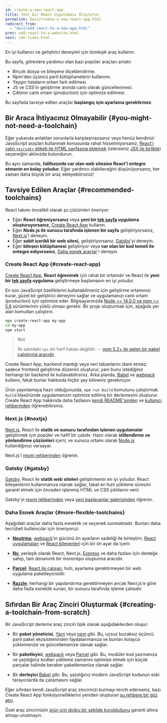```yaml
---
id: create-a-new-react-app
title: Yeni bir React Uygulaması Oluşturun
permalink: docs/create-a-new-react-app.html
redirect_from:
  - "docs/add-react-to-a-new-app.html"
prev: add-react-to-a-website.html
next: cdn-links.html
---
```


En iyi kullanıcı ve geliştirici deneyimi için tümleşik araç kullanın.

Bu sayfa, görevlere yardımcı olan bazı popüler araçları anlatır.

* Birçok dosya ve bileşene ölçeklendirme.
* Npm'den üçüncü parti kütüphanelerin kullanımı.
* Yaygın hataların erken fark edilmesi.
* JS ve CSS'in geliştirme anında canlı olarak güncellenmesi.
* Çıktının canlı ortam (production) için optimize edilmesi.

Bu sayfada tavsiye edilen araçlar **başlangıç için ayarlama gerektirmez**.

## Bir Araca İhtiyacınız Olmayabilir {#you-might-not-need-a-toolchain}

Eğer yukarıda anlatılan sorunlarla karşılaşmazsanız veya henüz kendinizi JavaScript araçları kullanmak konusunda rahat hissetmiyorsanız, [React'i yalın `<script>` etiketi ile HTML sayfasına eklemek](/docs/add-react-to-a-website.html) (isterseniz [JSX ile birlikte](/docs/add-react-to-a-website.html#optional-try-react-with-jsx)) seçeneğini aklınızda bulundurun.

Bu aynı zamanda, **hâlihazırda var olan web sitesine React'i entegre etmenin en kolay yoludur.** Eğer yardımcı olabileceğini düşünüyorsanız, her zaman daha büyük bir araç ekleyebilirsiniz!

## Tavsiye Edilen Araçlar {#recommended-toolchains}

React takımı öncelikli olarak şu çözümleri öneriyor:

- Eğer **React öğreniyorsanız** veya **yeni bir [tek sayfa](/docs/glossary.html#single-page-application) uygulama oluşturuyorsanız,** [Create React App](#create-react-app) kullanın.
- Eğer **Node.js ile sunucu tarafında işlenen bir sayfa** geliştiriyorsanız, [Next.js](#nextjs)'i deneyin.
- Eğer **sabit içerikli bir web sitesi,** geliştiriyorsanız, [Gatsby](#gatsby)'yi deneyin.
- Eğer **bileşen kütüphanesi** geliştiriyor veya **var olan bir kod temeli ile entegre ediyorsanız**, [Daha esnek araçlar](#daha-esnek-araclar)'ı deneyin.

### Create React App {#create-react-app}

[Create React App](https://github.com/facebook/create-react-app), **React öğrenmek** için rahat bir ortamdır ve React ile **yeni bir [tek sayfa](/docs/glossary.html#single-page-application) uygulama** geliştirmeye başlamanın en iyi yoludur.

En son JavaScript özelliklerini kullanabilmeniz için geliştirme ortamınızı kurar, güzel bir geliştirici deneyimi sağlar ve uygulamanızı canlı ortam (production) için optimize eder. Bilgisayarınızda [Node >= 14.0.0 ve npm >= 5.6](https://nodejs.org/) sürümlerinin yüklü olması gerekir. Bir proje oluşturmak için, aşağıda yer alan komutları çalıştırın.

```bash
npx create-react-app my-app
cd my-app
npm start
```

>Not
>
>İlk satırdaki `npx` bir harf hatası değildir. -- [npm 5.2+ ile gelen bir paket çalıştırma aracıdır](https://medium.com/@maybekatz/introducing-npx-an-npm-package-runner-55f7d4bd282b).

Create React App, backend mantığı veya veri tabanlarını idare etmez; sadece frontend geliştirme düzenini oluşturur, yani bunu istediğiniz herhangi bir backend ile kullanabilirsiniz. Arka planda, [Babel](https://babeljs.io/) ve [webpack](https://webpack.js.org/) kullanır, fakat bunlar hakkında hiçbir şey bilmeniz gerekmiyor.

Ürün yayınlamaya hazır olduğunuzda, `npm run build` komutunu çalıştırmak `build` klasöründe uygulamanızın optimize edilmiş bir derlemesini oluşturur. Create React App hakkında daha fazlasını [kendi README'sinden](https://github.com/facebookincubator/create-react-app#create-react-app--) ve [kullanıcı rehberinden](https://facebook.github.io/create-react-app/) öğrenebilirsiniz.

### Next.js {#nextjs}

[Next.js](https://nextjs.org/), React ile **statik ve sunucu tarafından işlenen uygulamalar** geliştirmek için popüler ve hafif bir çatıdır. Hazır olarak **stillendirme ve yönlendirme çözümleri** içerir, ve sunucu ortamı olarak [Node.js](https://nodejs.org/) kullandığınızı varsayar.

Next.js'i [resmi rehberinden](https://nextjs.org/learn/) öğrenin.

### Gatsby {#gatsby}

[Gatsby](https://www.gatsbyjs.org/), React ile **statik web siteleri** geliştirmenin en iyi yoludur. React bileşenlerini kullanmanıza olanak sağlar, fakat en hızlı yükleme süresini garanti etmek için önceden işlenmiş HTML ve CSS çıktılarını verir.

Gatsby'yi [resmi rehberinden](https://www.gatsbyjs.org/docs/) veya [yeni başlayanlar galerisinden](https://www.gatsbyjs.org/docs/gatsby-starters/) öğrenin.

### Daha Esnek Araçlar {#more-flexible-toolchains}

Aşağıdaki araçlar daha fazla esneklik ve seçenek sunmaktadır. Bunları daha tecrübeli kullanıcılar için öneriyoruz:

- **[Neutrino](https://neutrinojs.org/)**; [webpack](https://webpack.js.org/)'in gücünü ön ayarların sadeliği ile birleştirir, [React uygulamaları](https://neutrinojs.org/packages/react/) ve [React bileşenleri](https://neutrinojs.org/packages/react-components/) için bir ön ayar da içerir.

- **[Nx](https://nx.dev/react)**, yerleşik olarak React, Next.js, [Express](https://expressjs.com/) ve daha fazlası için desteğe sahip, tam donanımlı bir monorepo oluşturma aracıdır.

- **[Parcel](https://parceljs.org/)**; [React ile çalışan](https://parceljs.org/recipes.html#react), hızlı, ayarlama gerektirmeyen bir web uygulama paketleyicisidir.

- **[Razzle](https://github.com/jaredpalmer/razzle)**; herhangi bir yapılandırma gerektirmeyen ancak Next.js'e göre daha fazla esneklik sunan, bir sunucu tarafında işleme çatısıdır.

## Sıfırdan Bir Araç Zinciri Oluşturmak {#creating-a-toolchain-from-scratch}

Bir JavaScript derleme araç zinciri tipik olarak aşağıdakilerden oluşur:

* Bir **paket yöneticisi**, [Yarn](https://yarnpkg.com/) veya [npm](https://www.npmjs.com/) gibi. Bu, uçsuz bucaksız üçüncü parti paket ekosisteminden faydalanmanıza ve bunları kolayca yüklemenize ve güncellemenize olanak sağlar.

* Bir **paketleyici**, [webpack](https://webpack.js.org/) veya [Parcel](https://parceljs.org/) gibi. Bu, modüler kod yazmanıza ve yazdığınız kodları yükleme zamanını optimize etmek için küçük parçalar halinde beraber paketlemenize olanak sağlar.

* Bir **derleyici** [Babel](https://babeljs.io/) gibi. Bu, yazdığınız modern JavaScript kodunun eski tarayıcılarda da çalışmasını sağlar.

Eğer sıfırdan kendi JavaScript araç zincirinizi kurmayı tercih ederseniz, bazı Create React App fonksiyonelliklerini yeniden oluşturan [şu rehbere bir göz atın](https://blog.usejournal.com/creating-a-react-app-from-scratch-f3c693b84658).

Özel araç zincirinizin [ürün için doğru bir şekilde kurulduğunu](/docs/optimizing-performance.html#use-the-production-build) garanti altına almayı unutmayın.
